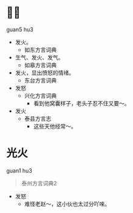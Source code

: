 # 𠈑火
guan5 hu3
+ 发火。
  * 如东方言词典
+ 生气、发火、发气。
  * 如皋方言词典
+ 发火，显出愤怒的情绪。
  * 东台方言词典
+ 发怒
  * 兴化方言词典
    - 看到他窝囊样子，老头子忍不住又要～。
+ 发火
  * 泰县方言志
    - 这些天他经常～。

# 光火
guan1 hu3
> 泰州方言词典2
- 发怒
  - 难怪老赵～，这小伙也太过分吖唻。
